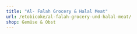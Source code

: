```yaml
---
title: "Al- Falah Grocery & Halal Meat"
url: /etobicoke/al-falah-grocery-und-halal-meat/
shop: Gemüse & Obst
---
```

